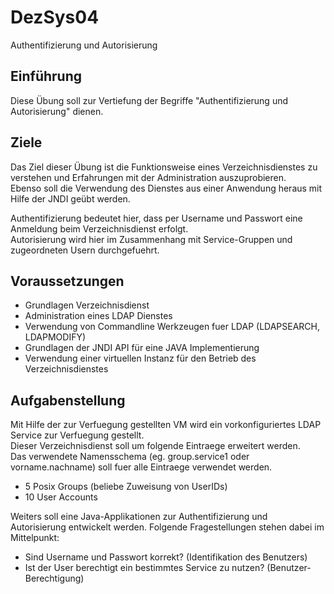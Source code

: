 ﻿# DezSys04
Authentifizierung und Autorisierung

## Einführung

Diese Übung soll zur Vertiefung der Begriffe "Authentifizierung und Autorisierung" dienen. 

## Ziele

Das Ziel dieser Übung ist die Funktionsweise eines Verzeichnisdienstes zu verstehen und Erfahrungen mit der Administration auszuprobieren.  
Ebenso soll die Verwendung des Dienstes aus einer Anwendung heraus mit Hilfe der JNDI geübt werden.

Authentifizierung bedeutet hier, dass per Username und Passwort eine Anmeldung beim Verzeichnisdienst erfolgt.  
Autorisierung wird hier im Zusammenhang mit Service-Gruppen und zugeordneten Usern durchgefuehrt.

## Voraussetzungen

- Grundlagen Verzeichnisdienst
- Administration eines LDAP Dienstes
- Verwendung von Commandline Werkzeugen fuer LDAP (LDAPSEARCH, LDAPMODIFY)
- Grundlagen der JNDI API für eine JAVA Implementierung
- Verwendung einer virtuellen Instanz für den Betrieb des Verzeichnisdienstes

## Aufgabenstellung

Mit Hilfe der zur Verfuegung gestellten VM wird ein vorkonfiguriertes LDAP Service zur Verfuegung gestellt.  
Dieser Verzeichnisdienst soll um folgende Eintraege erweitert werden.  
Das verwendete Namensschema (eg. group.service1 oder vorname.nachname) soll fuer alle Eintraege verwendet werden.

- 5 Posix Groups (beliebe Zuweisung von UserIDs)
- 10 User Accounts

Weiters soll eine Java-Applikationen zur Authentifizierung und Autorisierung entwickelt werden. Folgende Fragestellungen stehen dabei im Mittelpunkt:

- Sind Username und Passwort korrekt? (Identifikation des Benutzers)
- Ist der User berechtigt ein bestimmtes Service zu nutzen? (Benutzer-Berechtigung)
